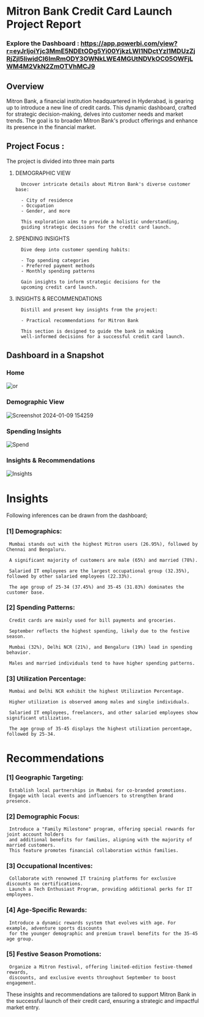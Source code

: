 # Mitron Bank Credit Card Launch Project Report

### Explore the Dashboard : https://app.powerbi.com/view?r=eyJrIjoiYjc3MmE5NDEtODg5Yi00YjkzLWI1NDctYzI1MDUzZjRjZjI5IiwidCI6ImRmODY3OWNkLWE4MGUtNDVkOC05OWFjLWM4M2VkN2ZmOTVhMCJ9

## Overview

Mitron Bank, a financial institution headquartered in Hyderabad, is gearing up to introduce a new line of credit cards. This dynamic dashboard, crafted for strategic decision-making, delves into customer needs and market trends. The goal is to broaden Mitron Bank's product offerings and enhance its presence in the financial market.

## Project Focus :


The project is divided into three main parts 

1. DEMOGRAPHIC VIEW

         Uncover intricate details about Mitron Bank's diverse customer base:

         - City of residence
         - Occupation
         - Gender, and more

         This exploration aims to provide a holistic understanding, 
         guiding strategic decisions for the credit card launch.

2. SPENDING INSIGHTS

         Dive deep into customer spending habits:

         - Top spending categories
         - Preferred payment methods
         - Monthly spending patterns

         Gain insights to inform strategic decisions for the 
         upcoming credit card launch.
3. INSIGHTS & RECOMMENDATIONS 

         Distill and present key insights from the project:

         - Practical recommendations for Mitron Bank
         
         This section is designed to guide the bank in making 
         well-informed decisions for a successful credit card launch.

## Dashboard in a Snapshot

### Home 

![or](https://github.com/divyaa-rawat/HR-Analytics/assets/147628244/0ba18b86-4b0c-4b7c-830c-7f712bf4b150)


### Demographic View
![Screenshot 2024-01-09 154259](https://github.com/divyaa-rawat/HR-Analytics/assets/147628244/fd26d544-4924-41bb-9633-abb8b5b303bc)



### Spending Insights
![Spend](https://github.com/divyaa-rawat/HR-Analytics/assets/147628244/444e8750-fe5d-4c83-a72e-423ef9412695)


### Insights & Recommendations
![Insights](https://github.com/divyaa-rawat/HR-Analytics/assets/147628244/8fb393ac-0927-4497-9b03-377672b79def)
 
# Insights

Following inferences can be drawn from the dashboard;

### [1] Demographics:
     
     Mumbai stands out with the highest Mitron users (26.95%), followed by Chennai and Bengaluru.

     A significant majority of customers are male (65%) and married (78%).

     Salaried IT employees are the largest occupational group (32.35%), followed by other salaried employees (22.33%).

     The age group of 25-34 (37.45%) and 35-45 (31.83%) dominates the customer base.
    
### [2] Spending Patterns:
     
     Credit cards are mainly used for bill payments and groceries.

     September reflects the highest spending, likely due to the festive season.

     Mumbai (32%), Delhi NCR (21%), and Bengaluru (19%) lead in spending behavior.

     Males and married individuals tend to have higher spending patterns.

### [3] Utilization Percentage:

     Mumbai and Delhi NCR exhibit the highest Utilization Percentage.

     Higher utilization is observed among males and single individuals.

     Salaried IT employees, freelancers, and other salaried employees show significant utilization.

     The age group of 35-45 displays the highest utilization percentage, followed by 25-34.


# Recommendations
 
### [1] Geographic Targeting:

     Establish local partnerships in Mumbai for co-branded promotions. 
     Engage with local events and influencers to strengthen brand presence.
  
### [2] Demographic Focus:
      
     Introduce a "Family Milestone" program, offering special rewards for joint account holders 
     and additional benefits for families, aligning with the majority of married customers. 
     This feature promotes financial collaboration within families.

### [3] Occupational Incentives:

     Collaborate with renowned IT training platforms for exclusive discounts on certifications. 
     Launch a Tech Enthusiast Program, providing additional perks for IT employees.

### [4] Age-Specific Rewards:
    
     Introduce a dynamic rewards system that evolves with age. For example, adventure sports discounts 
     for the younger demographic and premium travel benefits for the 35-45 age group.


### [5] Festive Season Promotions:

     Organize a Mitron Festival, offering limited-edition festive-themed rewards, 
     discounts, and exclusive events throughout September to boost engagement.

These insights and recommendations are tailored to support Mitron Bank in the successful launch of their credit card, ensuring a strategic and impactful market entry.










